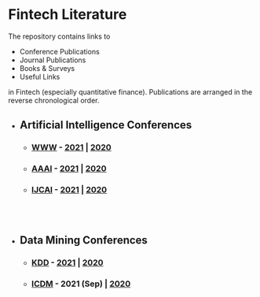 # Fintech Literature
The repository contains links to
- Conference Publications
- Journal Publications
- Books & Surveys
- Useful Links
 
in Fintech (especially quantitative finance). Publications are arranged in the reverse chronological order.

- ## Artificial Intelligence Conferences
   * ### [WWW](https://www2022.thewebconf.org/) - [2021](https://github.com/ai-gamer/fintech-literature/blob/main/conference/folder/www21/README.md) | [2020](https://github.com/ai-gamer/fintech-literature/blob/main/conference/folder/www20/README.md) 
   * ### [AAAI](https://aaai.org/Conferences/AAAI-22/) - [2021](https://github.com/ai-gamer/fintech-literature/blob/main/conference/folder/aaai21/README.md) | [2020](https://github.com/ai-gamer/fintech-literature/blob/main/conference/folder/aaai20/README.md)
   * ### [IJCAI](https://ijcai-21.org/) - [2021](https://github.com/ai-gamer/fintech-literature/blob/main/conference/folder/ijcai21/README.md) |  [2020](https://github.com/ai-gamer/fintech-literature/blob/main/conference/folder/ijcai20/README.md)

<br> </br>
- ## Data Mining Conferences
   * ### [KDD](https://www.kdd.org/kdd2021/) - [2021](https://github.com/ai-gamer/fintech-literature/blob/main/conference/folder/kdd21/README.md) | [2020](https://github.com/ai-gamer/fintech-literature/blob/main/conference/folder/kdd20/README.md) 
   * ### [ICDM](https://icdm2021.auckland.ac.nz/) - 2021 (Sep) | [2020](https://github.com/ai-gamer/fintech-literature/blob/main/conference/folder/public/icdm20/README.md)

<br> </br>
